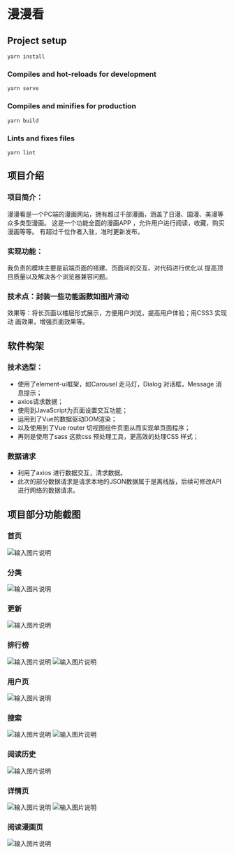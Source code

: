 # 漫漫看

## Project setup
```
yarn install
```

### Compiles and hot-reloads for development
```
yarn serve
```

### Compiles and minifies for production
```
yarn build
```

### Lints and fixes files
```
yarn lint
```

## 项目介绍

### 项目简介：
漫漫看是一个PC端的漫画网站，拥有超过千部漫画，涵盖了日漫、国漫、美漫等众多类型漫画。
这是一个功能全面的漫画APP ，允许用户进行阅读，收藏，购买漫画等等。
有超过千位作者入驻，准时更新发布。

### 实现功能：
我负责的模块主要是前端页面的褡建、页面间的交互、对代码进行优化以
提高顶目质量以及解决各个浏览器兼容问题。

### 技术点：封装一些功能函数如图片滑动
效果等：将长页面以楼层形式展示，方便用户浏览，提高用户体验；用CSS3 实现动
画效果，增强页面效果等。

## 软件构架

### 技术选型：

- 使用了element-ui框架，如Carousel 走马灯，Dialog 对话框，Message 消息提示；
- axios请求数据；
- 使用到JavaScript为页面设置交互功能；
- 运用到了Vue的数据驱动DOM渲染；
- 以及使用到了Vue router 切视图组件页面从而实现单页面程序；
- 再则是使用了sass 这款css 预处理工具，更高效的处理CSS 样式；


### 数据请求
- 利用了axios 进行数据交互，清求数据。
- 此次的部分数据请求是请求本地的JSON数据属于是离线版，后续可修改API进行网络的数据请求。

## 项目部分功能截图

### 首页
![输入图片说明](Images/%E9%A6%96%E9%A1%B5.png)

### 分类
![输入图片说明](Images/%E5%88%86%E7%B1%BB.png)

### 更新
![输入图片说明](Images/%E6%9B%B4%E6%96%B0.png)

### 排行榜
![输入图片说明](Images/%E6%8E%92%E8%A1%8C%E6%A6%9C.png)
![输入图片说明](Images/%E6%8E%92%E8%A1%8C%E6%A6%9C%20--%20%E5%9B%BD%E6%BC%AB%E6%A6%9C.png)

### 用户页
![输入图片说明](Images/%E7%94%A8%E6%88%B7%E9%A1%B5.png)

### 搜索
![输入图片说明](Images/%E6%90%9C%E7%B4%A2.png)
![输入图片说明](Images/%E6%90%9C%E7%B4%A2%20--%20%E8%AF%A6%E6%83%85%E9%A1%B5.png)

### 阅读历史
![输入图片说明](Images/%E5%8E%86%E5%8F%B2%E8%AE%B0%E5%BD%95.png)

### 详情页
![输入图片说明](Images/%E8%AF%A6%E6%83%85%E9%A1%B5.png)
![输入图片说明](Images/%E8%AF%A6%E6%83%85%E9%A1%B5--%E9%98%85%E8%AF%BB%E8%BF%87.png)

### 阅读漫画页
![输入图片说明](Images/%E9%98%85%E8%AF%BB%E9%A1%B5.png)

